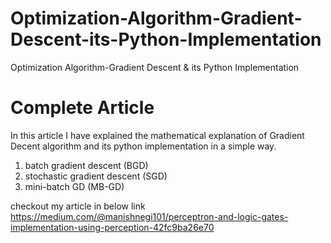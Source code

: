 # Optimization-Algorithm-Gradient-Descent-its-Python-Implementation
Optimization Algorithm-Gradient Descent &amp; its Python Implementation

# Complete Article
In this article I have explained the mathematical explanation of Gradient Decent algorithm and its python implementation in a simple way. 
  
  1. batch gradient descent (BGD)
  2. stochastic gradient descent (SGD) 
  3. mini-batch GD (MB-GD)

checkout my article in below link https://medium.com/@manishnegi101/perceptron-and-logic-gates-implementation-using-perception-42fc9ba26e70
